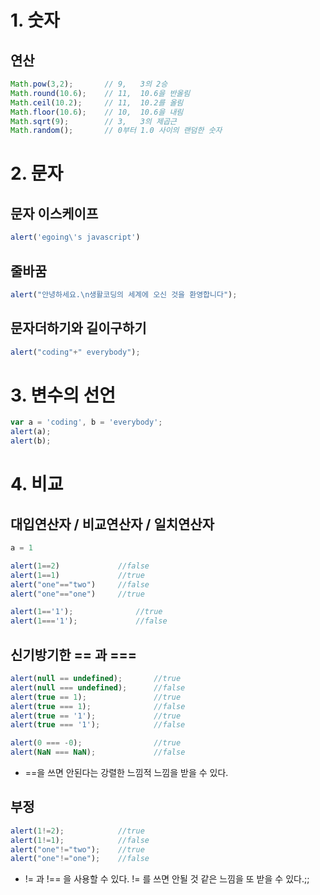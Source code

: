 # 1. 숫자

## 연산
```javascript
Math.pow(3,2);       // 9,   3의 2승
Math.round(10.6);    // 11,  10.6을 반올림
Math.ceil(10.2);     // 11,  10.2를 올림
Math.floor(10.6);    // 10,  10.6을 내림
Math.sqrt(9);        // 3,   3의 제곱근
Math.random();       // 0부터 1.0 사이의 랜덤한 숫자
```
# 2. 문자

## 문자 이스케이프
```javascript
alert('egoing\'s javascript')
```

## 줄바꿈
```javascript
alert("안녕하세요.\n생활코딩의 세계에 오신 것을 환영합니다");
```
## 문자더하기와 길이구하기
```javascript
alert("coding"+" everybody");
```

# 3. 변수의 선언
```javascript
var a = 'coding', b = 'everybody';
alert(a);
alert(b);
```

# 4. 비교

## 대입연산자 / 비교연산자 / 일치연산자
```javascript
a = 1

alert(1==2)             //false
alert(1==1)             //true
alert("one"=="two")     //false
alert("one"=="one")     //true

alert(1=='1');              //true
alert(1==='1');             //false
```

## 신기방기한 == 과 ===
```javascript
alert(null == undefined);       //true
alert(null === undefined);      //false
alert(true == 1);               //true
alert(true === 1);              //false
alert(true == '1');             //true
alert(true === '1');            //false

alert(0 === -0);                //true
alert(NaN === NaN);             //false
```
- ==을 쓰면 안된다는 강렬한 느낌적 느낌을 받을 수 있다.

## 부정
```javascript
alert(1!=2);            //true
alert(1!=1);            //false
alert("one"!="two");    //true
alert("one"!="one");    //false
```
- != 과 !== 을 사용할 수 있다. != 를 쓰면 안될 것 같은 느낌을 또 받을 수 있다.;;
